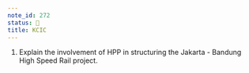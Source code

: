 ```yaml
---
note_id: 272
status: 📝
title: KCIC
---
```


1. Explain the involvement of HPP in structuring the Jakarta - Bandung High Speed Rail project. 

   